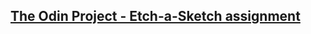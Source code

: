 ## [The Odin Project - Etch-a-Sketch assignment](https://www.theodinproject.com/paths/foundations/courses/foundations/lessons/etch-a-sketch-project)
